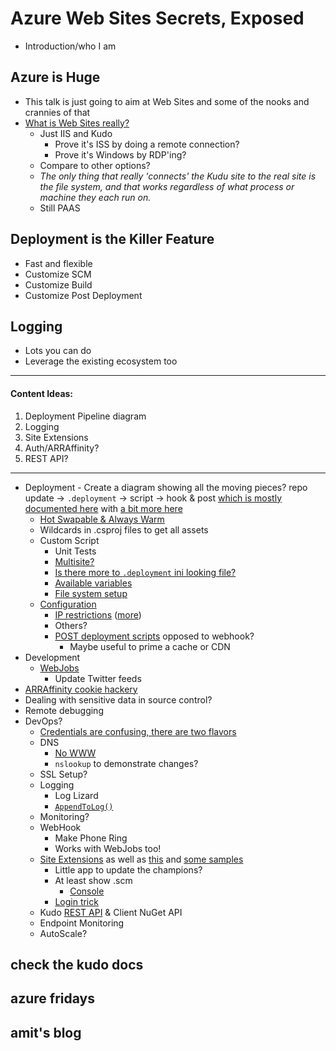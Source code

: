 # Azure Web Sites Secrets, Exposed
- Introduction/who I am


## Azure is Huge
- This talk is just going to aim at Web Sites and some of the nooks and crannies of that
- [What is Web Sites really?](https://github.com/projectkudu/kudu/wiki/Kudu-architecture)
	- Just IIS and Kudo
		- Prove it's ISS by doing a remote connection?
		- Prove it's Windows by RDP'ing?
	- Compare to other options?
	- *The only thing that really 'connects' the Kudu site to the real site is the file system, and that works regardless of what process or machine they each run on.*
	- Still PAAS

## Deployment is the Killer Feature
- Fast and flexible
- Customize SCM
- Customize Build
- Customize Post Deployment

## Logging
- Lots you can do
- Leverage the existing ecosystem too


---

#### Content Ideas:

1. Deployment Pipeline diagram
2. Logging 
3. Site Extensions
4. Auth/ARRAffinity?
5. REST API?


---

- Deployment - Create a diagram showing all the moving pieces? repo update -> `.deployment` -> script -> hook & post [which is mostly documented here](https://github.com/projectkudu/kudu/wiki/Customizing-deployments) with [a bit more here](https://github.com/projectkudu/kudu/wiki/Deploying-inplace-and-without-repository)
  - [Hot Swapable & Always Warm](http://weblogs.asp.net/scottgu/archive/2014/01/16/windows-azure-staging-publishing-support-for-web-sites-monitoring-improvements-hyper-v-recovery-manager-ga-and-pci-compliance.aspx)
  - Wildcards in .csproj files to get all assets
  - Custom Script
	  - Unit Tests
	  - [Multisite?](http://www.hanselman.com/blog/DeployingTWOWebsitesToWindowsAzureFromOneGitRepository.aspx) 
	  - [Is there more to `.deployment` ini looking file?](https://github.com/projectkudu/kudu/wiki/Configurable-settings)
	  - [Available variables](https://github.com/projectkudu/kudu/wiki/Deployment-hooks#environment-variables) 
	  - [File system setup](https://github.com/projectkudu/kudu/wiki/File-structure-on-azure)
  - [Configuration](http://blogs.msdn.com/b/windowsazure/archive/2014/01/28/more-to-explore-configuration-options-unlocked-in-windows-azure-web-sites.aspx) 
     - [IP restrictions](http://weblogs.asp.net/scottgu/archive/2013/09/26/windows-azure-new-virtual-machine-active-directory-multi-factor-auth-storage-web-site-and-billing-improvements.aspx) ([more](http://blogs.msdn.com/b/windowsazure/archive/2013/08/27/confirming-dynamic-ip-address-restrictions-in-windows-azure-web-sites.aspx))
     - Others?
     - [POST deployment scripts](https://github.com/projectkudu/kudu/wiki/Post-Deployment-Action-Hooks) opposed to webhook?
	     - Maybe useful to prime a cache or CDN
- Development
  - [WebJobs](https://github.com/projectkudu/kudu/wiki/Web-jobs)
     - Update Twitter feeds 
 - [ARRAffinity cookie hackery](http://blog.amitapple.com/post/2014/03/access-specific-instance/)
 - Dealing with sensitive data in source control?
 - Remote debugging
- DevOps?
	- [Credentials are confusing, there are two flavors](https://github.com/projectkudu/kudu/wiki/Deployment-credentials)
  - DNS
	  - [No WWW](http://no-www.org/)
	  - `nslookup` to demonstrate changes?
  - SSL Setup?
  - Logging
	  - Log Lizard
	  - [`AppendToLog()`](http://msdn.microsoft.com/en-us/library/system.web.httpresponse.appendtolog%28v=vs.110%29.aspx)
  - Monitoring?
  - WebHook
	  - Make Phone Ring
	  - Works with WebJobs too!
  - [Site Extensions](http://channel9.msdn.com/Shows/Web+Camps+TV/Windows-Azure-Web-Sites-Private-Site-Extensions) as well as [this](https://github.com/projectkudu/kudu/wiki/Azure-Site-Extensions) and [some samples](https://github.com/projectkudu/kudu/wiki/Xdt-transform-samples) 
	  - Little app to update the champions?
	  - At least show .scm
		  - [Console](https://github.com/projectkudu/kudu/wiki/Kudu-console)
	  - [Login trick](https://github.com/projectkudu/kudu/wiki/Accessing-the-kudu-service#simple-trick-to-avoid-manually-typing-credentials)
  - Kudo [REST API](https://github.com/projectkudu/kudu/wiki/REST-API) & Client NuGet API 
  - Endpoint Monitoring
  - AutoScale?

## check the kudo docs
## azure fridays
## amit's blog